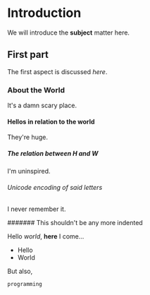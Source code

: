 # Introduction

We will introduce the **subject** matter here.

## First part

The first aspect is discussed *here*.

 ### About the World

It's a damn scary place.

#### Hellos in relation to the world

They're huge.

  ##### The relation between H and W

I'm uninspired.

###### Unicode encoding of said letters

I never remember it.

####### This shouldn't be any more indented

Hello *world*, **here** I come...

 - Hello
 - World

But also,

    programming
